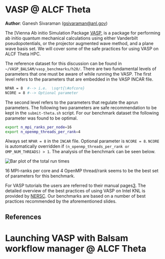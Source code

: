 # VASP @ ALCF Theta 

**Author**: Ganesh Sivaraman (gsivaraman@anl.gov)

The [Vienna Ab initio Simulation Package [VASP][1], is a package for performing ab initio quantum mechanical calculations using either Vanderbilt pseudopotentials, or the projector augmented wave method, and a plane wave basis set.  We will cover some of the safe practices for using VASP on ALCF Theta HPC. 

The reference dataset for this discussion can be found in `~/VASP_BALSAM/vasp_benchmarks/h20/`. There are two fundamental levels of parameters that one must be aware of while running the VASP. The first level refers to the parameters that are embedded in the VASP INCAR file. 

```bash
NPAR = 8  #--> i.e.  \sqrt{\#ofcore}
NCORE = 8 #--> Optional parameter 
```

The second level refers to the parameters that regulate the aprun parameters. The following two parameters are safe recommendation to be kept in the  `submit-theta.sh` script. For our benchmark dataset the following parameter was found to be optimal. 

```bash
export n_mpi_ranks_per_node=16
export n_openmp_threads_per_rank=4
```

Always set `NPAR = 8`  in the `INCAR` file. Optional parameter is `NCORE = 8`. `NCORE` is automatically overridden if `(n_openmp_threads_per_rank or OMP_NUM_THREADS) > 1`. The analysis of the benchmark can be seen below.

![Bar plot of the total  run times](VASP_BALSAM/vasp_benchmarks/analysis/benchmark.png)

16 MPI-ranks per core and  4 OpenMP thread/rank seems to be the best set of parameters for this benchmark.

For  VASP tutorials the users are referred to their manual pages[3].  The detailed overview of the best practices of using VASP on Intel KNL is provided by [NERSC][4].  Our benchmarks are based on a number of best practices recommended by the aforementioned slides.



## References
[1]: https://en.wikipedia.org/wiki/Vienna_Ab_initio_Simulation_Package
[2]: https://cms.mpi.univie.ac.at/wiki/index.php/NPAR
[3]: http://cms.mpi.univie.ac.at/wiki/index.php/The_VASP_Manual
[4]: https://www.nersc.gov/assets/Uploads/Using-VASP-at-NERSC-20180629.pdf

# Launching VASP with Balsam workflow manager @ ALCF Theta 

